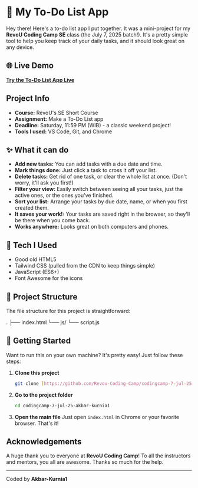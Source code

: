 # 📝 My To-Do List App

Hey there! Here's a to-do list app I put together. It was a mini-project for my **RevoU Coding Camp SE** class (the July 7, 2025 batch!). It's a pretty simple tool to help you keep track of your daily tasks, and it should look great on any device.

## 🌐 Live Demo

[**Try the To-Do List App Live**](https://revou-coding-camp.github.io/codingcamp-7-jul-25-akbar-kurnia1/)

## Project Info

- **Course:** RevoU's SE Short Course
- **Assignment:** Make a To-Do List app
- **Deadline:** Saturday, 11:59 PM (WIB) - a classic weekend project!
- **Tools I used:** VS Code, Git, and Chrome

## ✨ What it can do

- **Add new tasks:** You can add tasks with a due date and time.
- **Mark things done:** Just click a task to cross it off your list.
- **Delete tasks:** Get rid of one task, or clear the whole list at once. (Don't worry, it'll ask you first!)
- **Filter your view:** Easily switch between seeing all your tasks, just the active ones, or the ones you've finished.
- **Sort your list:** Arrange your tasks by due date, name, or when you first created them.
- **It saves your work!:** Your tasks are saved right in the browser, so they'll be there when you come back.
- **Works anywhere:** Looks great on both computers and phones.

## 🚀 Tech I Used

- Good old HTML5
- Tailwind CSS (pulled from the CDN to keep things simple)
- JavaScript (ES6+)
- Font Awesome for the icons

## 📂 Project Structure

The file structure for this project is straightforward:


.
├── index.html
└── js/
└── script.js


## 🚀 Getting Started

Want to run this on your own machine? It's pretty easy! Just follow these steps:

1.  **Clone this project**
    ```sh
    git clone [https://github.com/Revou-Coding-Camp/codingcamp-7-jul-25-akbar-kurnia1.git](https://github.com/Revou-Coding-Camp/codingcamp-7-jul-25-akbar-kurnia1.git)
    ```
2.  **Go to the project folder**
    ```sh
    cd codingcamp-7-jul-25-akbar-kurnia1
    ```
3.  **Open the main file**
    Just open `index.html` in Chrome or your favorite browser. That's it!

## Acknowledgements

A huge thank you to everyone at **RevoU Coding Camp**! To all the instructors and mentors, you all are awesome. Thanks so much for the help.

---

Coded by **Akbar-Kurnia1**
